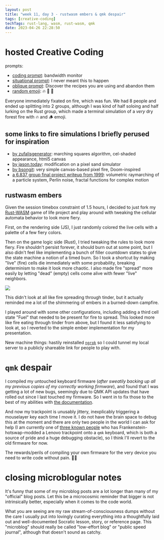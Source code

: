 ```yaml
---
layout: post
title: "week 11, day 3 - rustwasm embers & qmk despair"
tags: [creative-coding]
techTags: rust-lang, wasm, rust-wasm, qmk
date: 2023-04-26 22:28:50
---
```


# hosted Creative Coding

prompts:
- [coding prompt](https://anniebart-prompt-generator.glitch.me/): bandwidth monitor
- [situational prompt](https://artprompts.org/situation-prompts/): I never meant this to happen
- [oblique prompt](http://stoney.sb.org/eno/oblique.html): Discover the recipes you are using and abandon them
- [random emoji](https://perchance.org/emoji): 🔥 🐾 🚞

Everyone immediately fixated on fire, which was fun. We had 8 people and ended up splitting into 2 groups, although I was kind of half soloing and half lurking on the Rust group, which made a terminal simulation of a *very* dry forest fire with 🔥 and 🪵 emoji.

## some links to fire simulations I briefly perused for inspiration

- [by zufalisgenerator](http://zufallsgenerator.github.io/firesimulation/): marching squares algorithm, cel-shaded appearance, html5 canvas
- [by jason.today](https://jason.today/falling-fire): modification on a pixel sand simulator
- [by bsongit](https://github.com/bsongit/fire-simulation-js): very simple canvas-based pixel fire, Doom-inspired
- [a 6.837 group final project writeup from 1999](https://groups.csail.mit.edu/graphics/classes/6.837/F99/projects/reports/team09.pdf): volumetric raymarching of a particle system, Perlin noise, fractal functions for complex motion

## rustwasm embers

Given the session timebox constraint of 1.5 hours, I decided to just fork my [Rust-WASM](https://rustwasm.github.io/docs/book/) game of life project and play around with tweaking the cellular automata behavior to look more fiery.

First, on the rendering side (JS), I just randomly colored the live cells with a palette of a few fiery colors.

Then on the game logic side (Rust), I tried tweaking the rules to look more fiery. Fire shouldn't persist forever, it should burn out at some point, but I also didn't feel like implementing a bunch of filler countdown states to give the state machine a notion of a timed burn. So I took a shortcut by making "live" (fire) cells die immediately with some probability, breaking determinism to make it look more chaotic. I also made fire "spread" more easily by letting "dead" (empty) cells come alive with fewer "live" neighbors.

<img src="{{site.baseurl}}/assets/images/rustwasm-fire.gif" />

This didn't look at all like fire spreading through tinder, but it actually reminded me a lot of the shimmering of embers in a burned-down campfire.

I played around with some other configurations, including adding a third cell state "Fuel" that needed to be present for fire to spread. This looked more like fire eating through tinder from above, but I found it less satisfying to look at, so I reverted to the simple ember implementation for my presentation.

New machine things: hastily reinstalled [`ngrok`](https://ngrok.com/) so I could tunnel my local server to a publicly shareable link for people to play with.

# `qmk` despair

I compiled my untouched keyboard firmware (*after sweatily backing up all my previous copies of my correctly working firmware*), and found that I was getting a lot of new bugs, seemingly due to QMK API updates that have rolled out since I last touched my firmware. So I went in to fix those to the best of my abilities with [the documentation](https://docs.qmk.fm/).

And now my trackpoint is unusably jittery, inexplicably triggering a mouselayer key each time I move it. I do not have the brain space to debug this at the moment and there are only two people in the world I can ask for help (I am currently one of [three known people](https://github.com/manna-harbour/crkbd/issues/1) who has Frankenstein-hotswap-modded a Lenovo trackpoint onto a `qmk` keyboard, which is both a source of pride and a huge debugging obstacle), so I think I'll revert to the old firmware for now. 

The rewards/perils of compiling your own firmware for the very device you need to write code without pain. 🤣💀

# closing microblogular notes

It's funny that some of my microblog posts are a lot longer than many of my "official" blog posts. Let this be a microcosmic reminder that bigger is not intrinsically better, especially when it comes to the code world. 

What you are seeing are my raw stream-of-consciousness dumps without the care I usually put into lovingly curating everything into a thoughtfully laid out and well-documented Socratic lesson, story, or reference page. This "microblog" should really be called "low-effort blog" or "public speed journal", although that doesn't sound as catchy.
